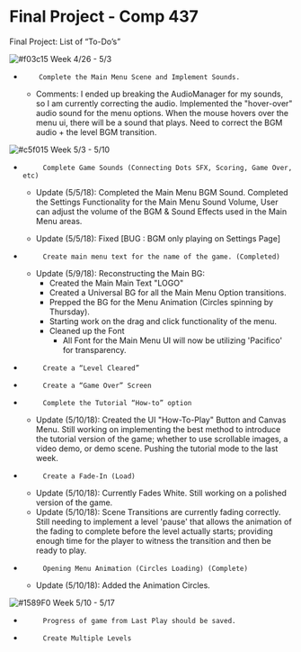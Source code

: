 # Final Project - Comp 437

Final Project: List of “To-Do’s”


![#f03c15](https://placehold.it/15/f03c15/000000?text=+)  Week 4/26 - 5/3
-         Complete the Main Menu Scene and Implement Sounds.

  - Comments: I ended up breaking the AudioManager for my sounds, so I am currently correcting the audio. Implemented the "hover-over" audio sound for the menu options. When the mouse hovers over the menu ui, there will be a sound that plays. Need to correct the BGM audio + the level BGM transition.

![#c5f015](https://placehold.it/15/c5f015/000000?text=+)  Week 5/3 - 5/10

-          Complete Game Sounds (Connecting Dots SFX, Scoring, Game Over, etc)
  - Update (5/5/18): Completed the Main Menu BGM Sound. Completed the Settings Functionality for the Main Menu Sound Volume,  User can adjust the volume of the BGM & Sound Effects used in the Main Menu areas. 
  
  - Update (5/5/18): Fixed [BUG : BGM only playing on Settings Page]
  

-          Create main menu text for the name of the game. (Completed)

  - Update (5/9/18): Reconstructing the Main BG:
    - Created the Main Main Text "LOGO"
    - Created a Universal BG for all the Main Menu Option transitions.
    - Prepped the BG for the Menu Animation (Circles spinning by Thursday).
    - Starting work on the drag and click functionality of the menu.
    - Cleaned up the Font
      - All Font for the Main Menu UI will now be utilizing 'Pacifico' for transparency.
      

-          Create a “Level Cleared” 

-          Create a “Game Over” Screen

-          Complete the Tutorial “How-to” option
  - Update (5/10/18): Created the UI "How-To-Play" Button and Canvas Menu. Still working on implementing the best method to introduce the tutorial version of the game; whether to use scrollable images, a video demo, or demo scene. Pushing the tutorial mode to the last week.

-          Create a Fade-In (Load)
  - Update (5/10/18): Currently Fades White. Still working on a polished version of the game.
  - Update (5/10/18): Scene Transitions are currently fading correctly. Still needing to implement a level 'pause' that allows the animation of the fading to complete before the level actually starts; providing enough time for the player to witness the transition and then be ready to play.

-          Opening Menu Animation (Circles Loading) (Complete)
  - Update (5/10/18): Added the Animation Circles. 


![#1589F0](https://placehold.it/15/1589F0/000000?text=+)  Week 5/10 - 5/17

-          Progress of game from Last Play should be saved.

-          Create Multiple Levels


